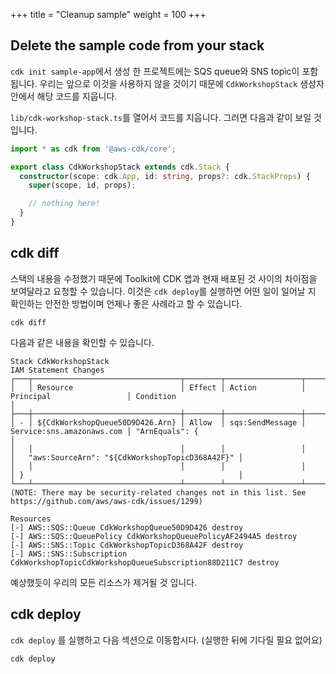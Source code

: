+++
title = "Cleanup sample"
weight = 100
+++

## Delete the sample code from your stack

`cdk init sample-app`에서 생성 한 프로젝트에는 SQS queue와 SNS topic이 포함됩니다. 우리는 앞으로 이것을 사용하지 않을 것이기 때문에 `CdkWorkshopStack` 생성자 안에서 해당 코드를 지웁니다.

 `lib/cdk-workshop-stack.ts`를 열어서 코드를 지웁니다. 그러면 다음과 같이 보일 것 입니다.

```ts
import * as cdk from '@aws-cdk/core';

export class CdkWorkshopStack extends cdk.Stack {
  constructor(scope: cdk.App, id: string, props?: cdk.StackProps) {
    super(scope, id, props);

    // nothing here!
  }
}
```

## cdk diff

스택의 내용을 수정했기 때문에 Toolkit에 CDK 앱과 현재 배포된 것 사이의 차이점을 보여달라고 요청할 수 있습니다. 이것은 `cdk deploy`를 실행하면 어떤 일이 일어날 지 확인하는 안전한 방법이며 언제나 좋은 사례라고 할 수 있습니다.

```
cdk diff
```

다음과 같은 내용을 확인할 수 있습니다.

```
Stack CdkWorkshopStack
IAM Statement Changes
┌───┬─────────────────────────────────┬────────┬─────────────────┬───────────────────────────┬──────────────────────────────────────────────────┐
│   │ Resource                        │ Effect │ Action          │ Principal                 │ Condition                                        │
├───┼─────────────────────────────────┼────────┼─────────────────┼───────────────────────────┼──────────────────────────────────────────────────┤
│ - │ ${CdkWorkshopQueue50D9D426.Arn} │ Allow  │ sqs:SendMessage │ Service:sns.amazonaws.com │ "ArnEquals": {                                   │
│   │                                 │        │                 │                           │   "aws:SourceArn": "${CdkWorkshopTopicD368A42F}" │
│   │                                 │        │                 │                           │ }                                                │
└───┴─────────────────────────────────┴────────┴─────────────────┴───────────────────────────┴──────────────────────────────────────────────────┘
(NOTE: There may be security-related changes not in this list. See https://github.com/aws/aws-cdk/issues/1299)

Resources
[-] AWS::SQS::Queue CdkWorkshopQueue50D9D426 destroy
[-] AWS::SQS::QueuePolicy CdkWorkshopQueuePolicyAF2494A5 destroy
[-] AWS::SNS::Topic CdkWorkshopTopicD368A42F destroy
[-] AWS::SNS::Subscription CdkWorkshopTopicCdkWorkshopQueueSubscription88D211C7 destroy
```

예상했듯이 우리의 모든 리소스가 제거될 것 입니다.

## cdk deploy

`cdk deploy` 를 실행하고 다음 섹션으로 이동합시다. (실행한 뒤에 기다릴 필요 없어요)

```
cdk deploy
```


